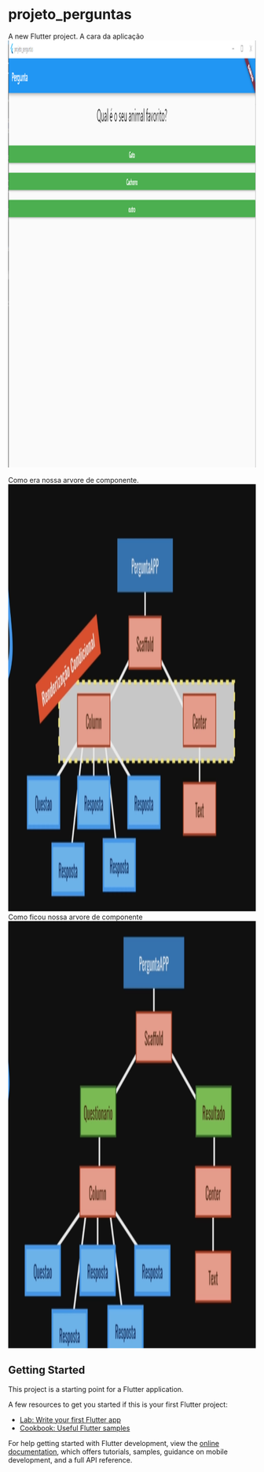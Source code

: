 # projeto_perguntas

A new Flutter project.
A cara da aplicação
<img src="cara.png" width="869" height="869" />

Como era nossa arvore de componente.
<img src="arvoreComponente.png" width="869" height="869" />
Como ficou nossa arvore de componente
<img src="arvoreComponenteNova.png" width="869" height="869" />

## Getting Started

This project is a starting point for a Flutter application.

A few resources to get you started if this is your first Flutter project:

- [Lab: Write your first Flutter app](https://docs.flutter.dev/get-started/codelab)
- [Cookbook: Useful Flutter samples](https://docs.flutter.dev/cookbook)

For help getting started with Flutter development, view the
[online documentation](https://docs.flutter.dev/), which offers tutorials,
samples, guidance on mobile development, and a full API reference.
